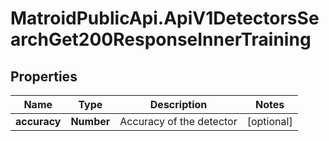# MatroidPublicApi.ApiV1DetectorsSearchGet200ResponseInnerTraining

## Properties

Name | Type | Description | Notes
------------ | ------------- | ------------- | -------------
**accuracy** | **Number** | Accuracy of the detector | [optional] 


